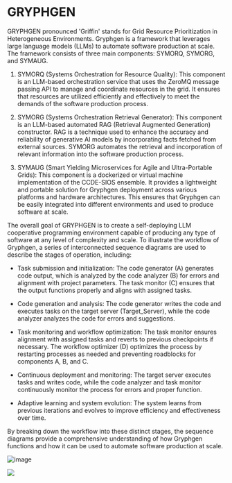 # GRYPHGEN

GRYPHGEN pronounced 'Griffin' stands for Grid Resource Prioritization in Heterogeneous Environments. Gryphgen is a framework that leverages large language models (LLMs) to automate software production at scale. The framework consists of three main components: SYMORQ, SYMORG, and SYMAUG.

1. SYMORQ (Systems Orchestration for Resource Quality): This component is an LLM-based orchestration service that uses the ZeroMQ message passing API to manage and coordinate resources in the grid. It ensures that resources are utilized efficiently and effectively to meet the demands of the software production process.

2. SYMORG (Systems Orchestration Retrieval Generator): This component is an LLM-based automated RAG (Retrieval Augmented Generation) constructor. RAG is a technique used to enhance the accuracy and reliability of generative AI models by incorporating facts fetched from external sources. SYMORG automates the retrieval and incorporation of relevant information into the software production process.

3. SYMAUG (Smart Yielding Microservices for Agile and Ultra-Portable Grids): This component is a dockerized or virtual machine implementation of the CCDE-SIOS ensemble. It provides a lightweight and portable solution for Gryphgen deployment across various platforms and hardware architectures. This ensures that Gryphgen can be easily integrated into different environments and used to produce software at scale.

The overall goal of GRYPHGEN is to create a self-deploying LLM cooperative programming environment capable of producing any type of software at any level of complexity and scale. To illustrate the workflow of Gryphgen, a series of interconnected sequence diagrams are used to describe the stages of operation, including:

- Task submission and initialization: The code generator (A) generates code output, which is analyzed by the code analyzer (B) for errors and alignment with project parameters. The task monitor (C) ensures that the output functions properly and aligns with assigned tasks.

- Code generation and analysis: The code generator writes the code and executes tasks on the target server (Target_Server), while the code analyzer analyzes the code for errors and suggestions.

- Task monitoring and workflow optimization: The task monitor ensures alignment with assigned tasks and reverts to previous checkpoints if necessary. The workflow optimizer (D) optimizes the process by restarting processes as needed and preventing roadblocks for components A, B, and C.

- Continuous deployment and monitoring: The target server executes tasks and writes code, while the code analyzer and task monitor continuously monitor the process for errors and proper function.

- Adaptive learning and system evolution: The system learns from previous iterations and evolves to improve efficiency and effectiveness over time.

By breaking down the workflow into these distinct stages, the sequence diagrams provide a comprehensive understanding of how Gryphgen functions and how it can be used to automate software production at scale.

![image](https://github.com/danindiana/GRYPHGEN/assets/3030588/525370bc-a8f2-46c6-98bd-58590e3d2a8f)

[![](https://mermaid.ink/img/pako:eNp1kcFOwzAMhl8l8rmrmrR0bQ5Ik4CdJmDTDqBeosYqFWoyklQwpr077rqJASMnx_7y-7ezg9pqBAke33o0Nd60qnGqqwyjs_bo2GRyzVZPi_vlo2S3JlDGEds67NAEP4JjfUCP7FyyO-veldP_0fMzmpRXQbnAGjToVGhNwwZfF_HZmsSXg10fSNzb3tX4rUzlnz5m3reNuUD-8TAfu-Pv3sfBhm1I9kBCNMrJKuoDDRF06DrVatrlbnhbQXihoSuQFGrlXiuozJ441Qe72poaZHA9RtBvNMkc935KbpR5tvb8CnIHHyCFyOIi46lIiqtpXqaliGALkmdJnIqM87RM8oTzfB_B50EgifM0z0Q5LfK8EFwUZQSo22DdYvz5g_39F1sCoCM?type=png)](https://mermaid.live/edit#pako:eNp1kcFOwzAMhl8l8rmrmrR0bQ5Ik4CdJmDTDqBeosYqFWoyklQwpr077rqJASMnx_7y-7ezg9pqBAke33o0Nd60qnGqqwyjs_bo2GRyzVZPi_vlo2S3JlDGEds67NAEP4JjfUCP7FyyO-veldP_0fMzmpRXQbnAGjToVGhNwwZfF_HZmsSXg10fSNzb3tX4rUzlnz5m3reNuUD-8TAfu-Pv3sfBhm1I9kBCNMrJKuoDDRF06DrVatrlbnhbQXihoSuQFGrlXiuozJ441Qe72poaZHA9RtBvNMkc935KbpR5tvb8CnIHHyCFyOIi46lIiqtpXqaliGALkmdJnIqM87RM8oTzfB_B50EgifM0z0Q5LfK8EFwUZQSo22DdYvz5g_39F1sCoCM)


